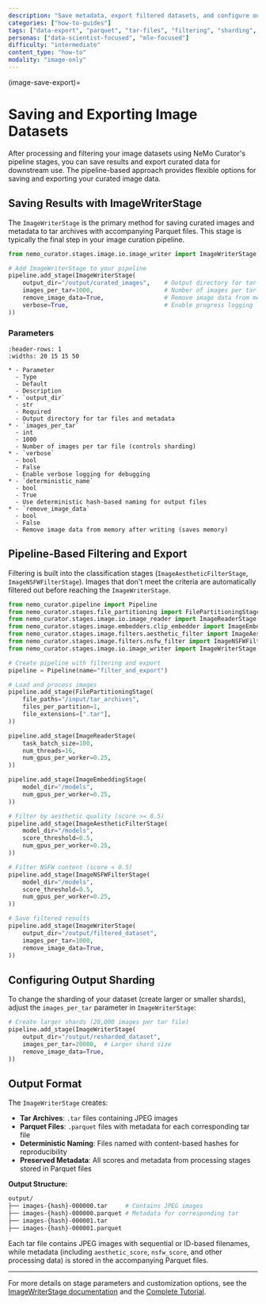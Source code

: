 ```yaml
---
description: "Save metadata, export filtered datasets, and configure output sharding for downstream use after image curation"
categories: ["how-to-guides"]
tags: ["data-export", "parquet", "tar-files", "filtering", "sharding", "metadata"]
personas: ["data-scientist-focused", "mle-focused"]
difficulty: "intermediate"
content_type: "how-to"
modality: "image-only"
---
```


(image-save-export)=

# Saving and Exporting Image Datasets

After processing and filtering your image datasets using NeMo Curator's pipeline stages, you can save results and export curated data for downstream use. The pipeline-based approach provides flexible options for saving and exporting your curated image data.

## Saving Results with ImageWriterStage

The `ImageWriterStage` is the primary method for saving curated images and metadata to tar archives with accompanying Parquet files. This stage is typically the final step in your image curation pipeline.

```python
from nemo_curator.stages.image.io.image_writer import ImageWriterStage

# Add ImageWriterStage to your pipeline
pipeline.add_stage(ImageWriterStage(
    output_dir="/output/curated_images",    # Output directory for tar files and metadata
    images_per_tar=1000,                    # Number of images per tar file
    remove_image_data=True,                 # Remove image data from memory after writing
    verbose=True,                           # Enable progress logging
))
```

### Parameters

```{list-table}
:header-rows: 1
:widths: 20 15 15 50

* - Parameter
  - Type
  - Default
  - Description
* - `output_dir`
  - str
  - Required
  - Output directory for tar files and metadata
* - `images_per_tar`
  - int
  - 1000
  - Number of images per tar file (controls sharding)
* - `verbose`
  - bool
  - False
  - Enable verbose logging for debugging
* - `deterministic_name`
  - bool
  - True
  - Use deterministic hash-based naming for output files
* - `remove_image_data`
  - bool
  - False
  - Remove image data from memory after writing (saves memory)
```

## Pipeline-Based Filtering and Export

Filtering is built into the classification stages (`ImageAestheticFilterStage`, `ImageNSFWFilterStage`). Images that don't meet the criteria are automatically filtered out before reaching the `ImageWriterStage`.

```python
from nemo_curator.pipeline import Pipeline
from nemo_curator.stages.file_partitioning import FilePartitioningStage
from nemo_curator.stages.image.io.image_reader import ImageReaderStage
from nemo_curator.stages.image.embedders.clip_embedder import ImageEmbeddingStage
from nemo_curator.stages.image.filters.aesthetic_filter import ImageAestheticFilterStage
from nemo_curator.stages.image.filters.nsfw_filter import ImageNSFWFilterStage
from nemo_curator.stages.image.io.image_writer import ImageWriterStage

# Create pipeline with filtering and export
pipeline = Pipeline(name="filter_and_export")

# Load and process images
pipeline.add_stage(FilePartitioningStage(
    file_paths="/input/tar_archives",
    files_per_partition=1,
    file_extensions=[".tar"],
))

pipeline.add_stage(ImageReaderStage(
    task_batch_size=100,
    num_threads=16,
    num_gpus_per_worker=0.25,
))

pipeline.add_stage(ImageEmbeddingStage(
    model_dir="/models",
    num_gpus_per_worker=0.25,
))

# Filter by aesthetic quality (score >= 0.5)
pipeline.add_stage(ImageAestheticFilterStage(
    model_dir="/models",
    score_threshold=0.5,
    num_gpus_per_worker=0.25,
))

# Filter NSFW content (score < 0.5)
pipeline.add_stage(ImageNSFWFilterStage(
    model_dir="/models",
    score_threshold=0.5,
    num_gpus_per_worker=0.25,
))

# Save filtered results
pipeline.add_stage(ImageWriterStage(
    output_dir="/output/filtered_dataset",
    images_per_tar=1000,
    remove_image_data=True,
))
```

## Configuring Output Sharding

To change the sharding of your dataset (create larger or smaller shards), adjust the `images_per_tar` parameter in `ImageWriterStage`:

```python
# Create larger shards (20,000 images per tar file)
pipeline.add_stage(ImageWriterStage(
    output_dir="/output/resharded_dataset",
    images_per_tar=20000,  # Larger shard size
    remove_image_data=True,
))
```

## Output Format

The `ImageWriterStage` creates:

* **Tar Archives**: `.tar` files containing JPEG images
* **Parquet Files**: `.parquet` files with metadata for each corresponding tar file
* **Deterministic Naming**: Files named with content-based hashes for reproducibility
* **Preserved Metadata**: All scores and metadata from processing stages stored in Parquet files

**Output Structure:**
```bash
output/
├── images-{hash}-000000.tar     # Contains JPEG images
├── images-{hash}-000000.parquet # Metadata for corresponding tar
├── images-{hash}-000001.tar
├── images-{hash}-000001.parquet
```

Each tar file contains JPEG images with sequential or ID-based filenames, while metadata (including `aesthetic_score`, `nsfw_score`, and other processing data) is stored in the accompanying Parquet files.

---

For more details on stage parameters and customization options, see the [ImageWriterStage documentation](process-data/index.md) and the [Complete Tutorial](https://github.com/NVIDIA/NeMo-Curator/blob/main/tutorials/image/getting-started/image_curation_example.py).

<!-- More details and examples will be added here. -->